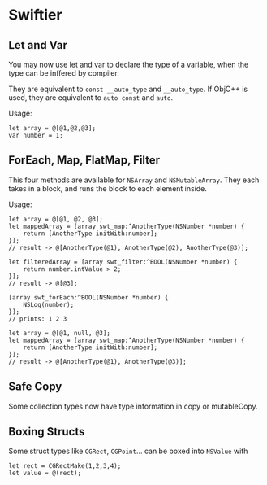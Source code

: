 # Swiftier

## Let and Var

You may now use let and var to declare the type of a variable, when the type can be inffered by compiler.

They are equivalent to `const __auto_type` and `__auto_type`. If ObjC++ is used, they are equivalent to `auto const` and `auto`.

Usage:

```objc
let array = @[@1,@2,@3];
var number = 1;
```

## ForEach, Map, FlatMap, Filter

This four methods are available for `NSArray` and `NSMutableArray`. They each takes in a block, and runs the block to each element inside.

Usage:

```objc
let array = @[@1, @2, @3];
let mappedArray = [array swt_map:^AnotherType(NSNumber *number) {
    return [AnotherType initWith:number];
}];
// result -> @[AnotherType(@1), AnotherType(@2), AnotherType(@3)];

let filteredArray = [array swt_filter:^BOOL(NSNumber *number) {
    return number.intValue > 2;
}];
// result -> @[@3];

[array swt_forEach:^BOOL(NSNumber *number) {
    NSLog(number);
}];
// prints: 1 2 3

let array = @[@1, null, @3];
let mappedArray = [array swt_map:^AnotherType(NSNumber *number) {
    return [AnotherType initWith:number];
}];
// result -> @[AnotherType(@1), AnotherType(@3)];
```

## Safe Copy

Some collection types now have type information in copy or mutableCopy.

## Boxing Structs

Some struct types like `CGRect`, `CGPoint`... can be boxed into `NSValue` with

```objc
let rect = CGRectMake(1,2,3,4);
let value = @(rect);
```

